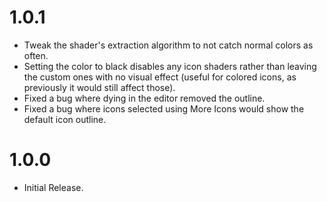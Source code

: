 # 1.0.1
- Tweak the shader's extraction algorithm to not catch normal colors as often.
- Setting the color to black disables any icon shaders rather than leaving the custom ones with no visual effect (useful for colored icons, as previously it would still affect those).
- Fixed a bug where dying in the editor removed the outline.
- Fixed a bug where icons selected using More Icons would show the default icon outline.

# 1.0.0
- Initial Release.
